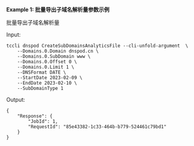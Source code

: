 **Example 1: 批量导出子域名解析量参数示例**

批量导出子域名解析量

Input: 

```
tccli dnspod CreateSubDomainsAnalyticsFile --cli-unfold-argument  \
    --Domains.0.Domain dnspod.cn \
    --Domains.0.SubDomain www \
    --Domains.0.Offset 0 \
    --Domains.0.Limit 1 \
    --DNSFormat DATE \
    --StartDate 2023-02-09 \
    --EndDate 2023-02-10 \
    --SubDomainType 1
```

Output: 
```
{
    "Response": {
        "JobId": 1,
        "RequestId": "85e43382-1c33-464b-b779-524461c79bd1"
    }
}
```

